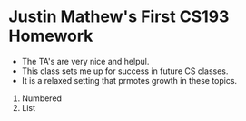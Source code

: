 # Justin Mathew's First CS193 Homework
- The TA's are very nice and helpul.
- This class sets me up for success in future CS classes.
- It is a relaxed setting that prmotes growth in these topics.

1. Numbered
2. List

